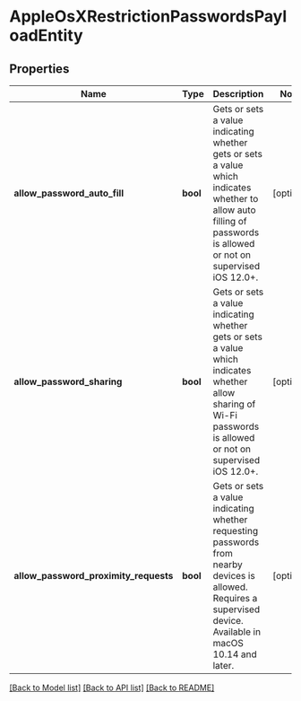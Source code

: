 # AppleOsXRestrictionPasswordsPayloadEntity

## Properties
Name | Type | Description | Notes
------------ | ------------- | ------------- | -------------
**allow_password_auto_fill** | **bool** | Gets or sets a value indicating whether gets or sets a value which indicates whether to allow auto filling of passwords is allowed or not on supervised iOS 12.0+. | [optional] 
**allow_password_sharing** | **bool** | Gets or sets a value indicating whether gets or sets a value which indicates whether allow sharing of Wi-Fi passwords is allowed or not on supervised iOS 12.0+. | [optional] 
**allow_password_proximity_requests** | **bool** | Gets or sets a value indicating whether requesting passwords from nearby devices is allowed. Requires a supervised device. Available in macOS 10.14 and later. | [optional] 

[[Back to Model list]](../README.md#documentation-for-models) [[Back to API list]](../README.md#documentation-for-api-endpoints) [[Back to README]](../README.md)


